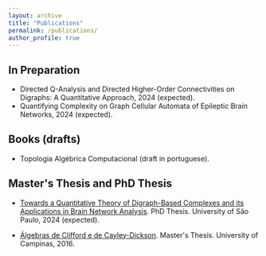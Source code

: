 ```yaml
---
layout: archive
title: "Publications"
permalink: /publications/
author_profile: true
---
```


## In Preparation

* Directed Q-Analysis and Directed Higher-Order Connectivities on Digraphs: A Quantitative Approach, 2024 (expected).
* Quantifying Complexity on Graph Cellular Automata of Epileptic Brain Networks, 2024 (expected).


## Books (drafts)

* Topologia Algébrica Computacional (draft in portuguese).


## Master's Thesis and PhD Thesis

* [Towards a Quantitative Theory of Digraph-Based Complexes and its Applications in Brain Network Analysis](files/BaldoHeitor_PhD_Thesis.pdf). PhD Thesis. University of São Paulo, 2024 (expected).

* [Álgebras de Clifford e de Cayley-Dickson](/files/BaldoHeitor_MP.pdf). Master's Thesis. University of Campinas, 2016.
